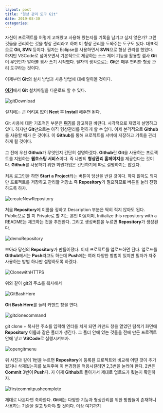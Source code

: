 ```yaml
---
layout: post
title: "형상 관리 도구 Git"
date: 2019-08-30
categories:
---
```

자신이 프로젝트를 어떻게 고쳐왔고 사용해 왔는지를 기록을 남기고 싶지 않은가? 그런 것들을 관리하는 것을 형상 관리라고 하며 이 형상 관리를 도와주는 도구도 있다. 대표적으로 <b>Git, SVN</b> 등이다. 필자는 Eclipse를 사용하면서 <b>SVN</b>으로 형상 관리를 했었다. 하지만 VSCode로 넘어오면서 기본적으로 제공하는 소스 제어 기능을 활용할 겸사 <b>Git</b>이 무언인가 알아볼 겸사 쓰기 시작했다. 필자의 생각으로는 <b>Git</b>은 매우 편리한 형상 관리 도구라는 것이다. 
<br><br>
이제부터 <b>Git</b>의 설치 방법과 사용 방법에 대해 알아볼 것이다.
<br><br>
<b><a href="https://git-scm.com/">여기</a></b>에서 <b>Git</b> 설치파일을 다운로드 할 수 있다.
<br><br>
![gitDownload](/files/git/gitDownload.png)
<br><br>
설치에는 큰 어려움 없이 <b>Next</b> 후 <b>Install</b> 해주면 된다.
<br><br>
Git 사용에 대한 기초적인 부분은 <b><a href="https://rogerdudler.github.io/git-guide/index.ko.html">여기</a></b>를 참고하길 바란다. 시각적으로 재밌게 설명하고 있다. 하지만 <b>Git</b>만으로는 아직 형상관리를 편하게 할 수 없다. 이제 본격적으로 <b>Github</b>를 사용할 때가 온 것이다. 이 <b>Github</b>를 통해 프로젝트를 서버에 저장하고 기록을 관리하게 될 것이다.
<br><br>
그 전에 우선 <b>Github</b>가 무엇인지 간단히 설명하겠다. <b>Github</b>란 <b>Git</b>을 사용하는 프로젝트를 지원하는 <b>웹호스팅 서비스</b>이다. 즉 나만의 <b>형상관리 홈페이지</b>를 제공한다는 것이다. <b>Github</b>를 사용하기 위한 회원가입은 간단하기에 따로 설명하지는 않겠다.
<br><br>
처음 로그인을 하면 <b>Start a Project</b>라는 버튼이 당신을 반길 것이다. 하지 않아도 되지만 프로젝트를 저장하고 관리할 저장소 즉 <b>Repository</b>가 필요하므로 버튼을 눌러 진행하도록 하자. 
<br><br>
![createNewRepository](/files/git/createNewRepository.png)
<br><br>
처음 <b>Repository</b>에 이름을 정하고 Description 부분은 딱히 적지 않아도 된다. Public으로 할 지 Private로 할 지는 본인 마음이며, Initialize this repository with a README는 체크하는 것을 추천한다. 그리고 생성버튼을 누르면 <b>Repository</b>가 생성된다.
<br><br>
![demoRepository](/files/git/demoRepository.png)
<br><br>
보아라 당신의 <b>Repository</b>가 만들어졌다. 이제 프로젝트를 업로드하면 된다. 업로드를 <b>Github</b>에서는 <b>Push</b>라고도 하는데 <b>Push</b>에는 여러 다양한 방법이 있지만 필자가 자주 사용하는 방법 하나만 설명하도록 하겠다.
<br><br>
![ClonewithHTTPS](/files/git/ClonewithHTTPS.png)
<br><br>
위와 같이 git의 주소를 복사해서 
<br><br>
![GitBashHere](/files/git/GitBashHere.png)
<br><br>
<b>Git Bash Here</b>를 눌러 커맨드 창을 연다. 
<br><br>
![gitclonecommand](/files/git/gitclonecommand.png)
<br><br>
git clone + 복사한 주소를 입력해 엔터를 치게 되면 커맨드 창을 열었던 탐색기 화면에 <b>Repository</b> 이름과 같은 폴더가 생긴다. 그 폴더 안에 있는 것들을 전에 만든 프로젝트 안에 넣고 <b>VSCode</b>로 실행시켜보자.
<br><br>
![opengitmenu](/files/git/opengitmenu.png)
<br><br>
위 사진과 같이 1번을 누르면 <b>Repository</b>에 등록된 프로젝트와 비교해 어떤 것이 추가 됬거나 삭제됬는지를 보여주며 이 변경점을 적용시킬려면 2,3번을 눌러야 한다. 2번은 <b>Commit</b> 3번이 <b>Push</b>다. 자 이제 <b>Github</b>로 돌아가서 제대로 업로드가 됬는지 확인하자.
<br><br>
![firstcommitpushcomplete](/files/git/firstcommitpushcomplete.png)
<br><br>
제대로 나온다면 축하한다. <b>Git</b>에는 다양한 기능과 형상관리를 위한 방법들이 존재하니 사용하는 기술을 갈고 닦아야 할 것이다. 이상 여기까지
